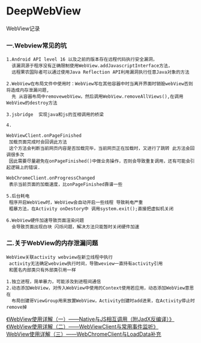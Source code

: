 # DeepWebView
WebView记录
### 一.Webview常见的坑
    1.Android API level 16 以及之前的版本存在远程代码执行安全漏洞，
      该漏洞源于程序没有正确限制使用WebView.addJavascriptInterface方法，
      远程果农国际者可以通过使用Java Reflection API利用漏洞执行任意Java对象的方法

    2.WebView在布局文件中使用时：WebView写在其他容器中时当离开界面时销毁webView否则将造成内存泄漏问题,
      先 从容器布局中removewebView，然后调用WebView.removeAllViews(),在调用WebView的destroy方法     

    3.jsbridge  实现java和js的互相调用的桥梁
    
    4.
    
    WebViewClient.onPageFinished
     加载页面完成时会回调此方法
     这个方法会判断当前网页内容是否加载完毕，当前网页正在加载时，又进行了跳转 此方法会回调很多次
     因此需要尽量避免在onPageFinished()中做业务操作，否则会导致重复调用，还有可能会引起逻辑上的错误.
 
    WebChromeClient.onProgressChanged
     表示当前页面的加载速度，比onPageFinished靠谱一些
 
    5.后台耗电
     程序开启WebView时，WebView会自动开启一些线程 导致耗电严重
     粗暴方法，在Activity onDestory中 调用system.exit();直接把虚拟机关闭
 
    6.WebView硬件加速导致页面渲染问题
      会导致页面出现白块 闪烁问题，解决方法只能暂时关闭硬件加速
 
 
### 二.关于WebView的内存泄漏问题
    
    WebView关联activity webview在新立线程中执行
     activity无法确定webview执行时间，导致weview一直持有activity引用
     和匿名内部类只有外部类引用一样
 
    1.独立进程，简单暴力，可能涉及到进程间通信
    2.动态添加WebView，对传入WebView中使用的Context使用若应用，动态添加WebView意思在
      布局创建哥ViewGroup用来放置WebView，Activity创建时add进来，在Activity停止时remove掉
      
[《WebView使用详解（一）——Native与JS相互调用（附JadX反编译）》 ](http://blog.csdn.net/harvic880925/article/details/51464687)    
[《WebView使用详解（二）——WebViewClient与常用事件监听》](http://blog.csdn.net/harvic880925/article/details/51523983)    
[WebView使用详解（三）——WebChromeClient与LoadData补充](http://blog.csdn.net/harvic880925/article/details/51583253)    
[]()